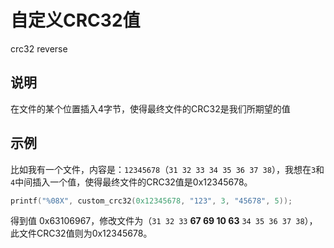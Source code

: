 # 自定义CRC32值
crc32 reverse

## 说明
在文件的某个位置插入4字节，使得最终文件的CRC32是我们所期望的值

## 示例
比如我有一个文件，内容是：`12345678`（`31 32 33 34 35 36 37 38`），我想在`3`和`4`中间插入一个值，使得最终文件的CRC32值是0x12345678。
```c
printf("%08X", custom_crc32(0x12345678, "123", 3, "45678", 5));
```
得到值 0x63106967，修改文件为（`31 32 33` **67 69 10 63** `34 35 36 37 38`），此文件CRC32值则为0x12345678。

